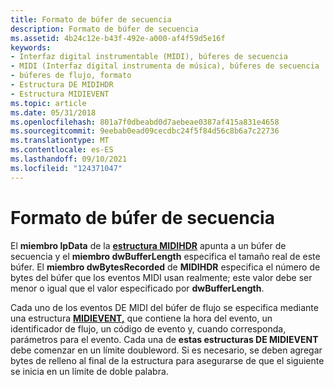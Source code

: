 ```yaml
---
title: Formato de búfer de secuencia
description: Formato de búfer de secuencia
ms.assetid: 4b24c12e-b43f-492e-a000-af4f59d5e16f
keywords:
- Interfaz digital instrumentable (MIDI), búferes de secuencia
- MIDI (Interfaz digital instrumenta de música), búferes de secuencia
- búferes de flujo, formato
- Estructura DE MIDIHDR
- Estructura MIDIEVENT
ms.topic: article
ms.date: 05/31/2018
ms.openlocfilehash: 801a7f0dbeabd0d7aebeae0387af415a831e4658
ms.sourcegitcommit: 9eebab0ead09cecdbc24f5f84d56c8b6a7c22736
ms.translationtype: MT
ms.contentlocale: es-ES
ms.lasthandoff: 09/10/2021
ms.locfileid: "124371047"
---
```

# <a name="stream-buffer-format"></a>Formato de búfer de secuencia

El **miembro lpData** de la [**estructura MIDIHDR**](/windows/win32/api/mmeapi/ns-mmeapi-midihdr) apunta a un búfer de secuencia y el **miembro dwBufferLength** especifica el tamaño real de este búfer. El **miembro dwBytesRecorded** de **MIDIHDR** especifica el número de bytes del búfer que los eventos MIDI usan realmente; este valor debe ser menor o igual que el valor especificado por **dwBufferLength**.

Cada uno de los eventos DE MIDI del búfer de flujo se especifica mediante una estructura [**MIDIEVENT,**](/windows/win32/api/mmeapi/ns-mmeapi-midievent) que contiene la hora del evento, un identificador de flujo, un código de evento y, cuando corresponda, parámetros para el evento. Cada una de **estas estructuras DE MIDIEVENT** debe comenzar en un límite doubleword. Si es necesario, se deben agregar bytes de relleno al final de la estructura para asegurarse de que el siguiente se inicia en un límite de doble palabra.

 

 